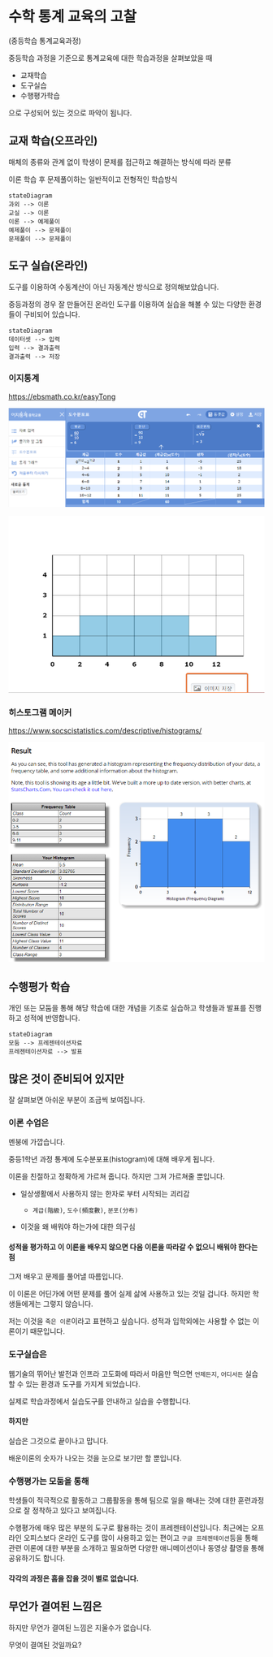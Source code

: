 # 수학 통계 교육의 고찰

(중등학습 통계교육과정)

 중등학습 과정을 기준으로 통계교육에 대한 학습과정을 살펴보았을 때 

- 교재학습
- 도구실습
- 수행평가학습

으로 구성되어 있는 것으로 파악이 됩니다. 



## 교재 학습(오프라인) 

매체의 종류와 관계 없이 학생이 문제를 접근하고 해결하는 방식에 따라 분류 

이론 학습 후 문제풀이하는 일반적이고 전형적인 학습방식 

```mermaid
stateDiagram
과외 --> 이론 
교실 --> 이론
이론 --> 예제풀이 
예제풀이 --> 문제풀이 
문제풀이 --> 문제풀이 
```

## 도구 실습(온라인) 

도구를 이용하여 수동계산이 아닌 자동계산 방식으로 정의해보았습니다. 

중등과정의 경우 잘 만들어진 온라인 도구를 이용하여 실습을 해볼 수 있는 다양한 환경들이 구비되어 있습니다. 

```mermaid
stateDiagram
데이터셋 --> 입력 
입력 --> 결과출력 
결과출력 --> 저장 
```

### 이지통계

https://ebsmath.co.kr/easyTong

![image-20221116093734207](assets/image-20221116093734207.png)



![image-20221116093814791](assets/image-20221116093814791.png)

### 히스토그램 메이커 

https://www.socscistatistics.com/descriptive/histograms/

![image-20221116094145287](assets/image-20221116094145287.png)


## 수행평가 학습 

개인 또는 모둠을 통해 해당 학습에 대한 개념을 기초로 실습하고 학생들과 발표를 진행하고 성적에 반영합니다. 

```mermaid
stateDiagram 
모둠 --> 프레젠테이션자료 
프레젠테이션자료 --> 발표 
```

## 많은 것이 준비되어 있지만 

잘 살펴보면 아쉬운 부분이 조금씩 보여집니다. 

### 이론 수업은 

멘붕에 가깝습니다. 

중등1학년 과정 통계에 도수분포표(histogram)에 대해 배우게 됩니다. 

이론을 친절하고 정확하게 가르쳐 줍니다. 하지만 그져 가르쳐줄 뿐입니다. 

- 일상생활에서 사용하지 않는 한자로 부터 시작되는 괴리감
  -  `계급(階級)`, `도수(頻度數)`, `분포(分布)`

- 이것을 왜 배워야 하는가에 대한 의구심

#### 성적을 평가하고 이 이론을 배우지 않으면 다음 이론을 따라갈 수 없으니 배워야 한다는 점

그저 배우고 문제를 풀어낼 따름입니다. 

이 이론은 어딘가에 어떤 문제를 풀어 실제 삶에 사용하고 있는 것일 겁니다. 하지만 학생들에게는 그렇지 않습니다. 

저는 이것을 `죽은 이론`이라고 표현하고 싶습니다. 성적과 입학외에는 사용할 수 없는 이론이기 때문입니다.

  

### 도구실습은 

웹기술의 뛰어난 발전과 인프라 고도화에 따라서 마음만 먹으면 `언제든지`, `어디서든` 실습할 수 있는 환경과 도구를 가지게 되었습니다. 

실제로 학습과정에서 실습도구를 안내하고 실습을 수행합니다. 

#### 하지만 

실습은 그것으로 끝이나고 맙니다. 

배운이론의 숫자가 나오는 것을 눈으로 보기만 할 뿐입니다. 



### 수행평가는 모둠을 통해  

학생들이 적극적으로 활동하고 그룹활동을 통해 팀으로 일을 해내는 것에 대한 훈련과정으로 잘 정착하고 있다고 보여집니다. 

수행평가에 매우 많은 부분의 도구로 활용하는 것이 프레젠테이션입니다. 최근에는 오프라인 오피스보다 온라인 도구를 많이 사용하고 있는 편이고 `구글 프레젠테이션`등을 통해 관련 이론에 대한 부분을 소개하고 필요하면 다양한 애니메이션이나 동영상 촬영을 통해 공유하기도 합니다. 



#### 각각의 과정은 흠을 잡을 것이 별로 없습니다.  



## 무언가 결여된 느낌은 

하지만 무언가 결여된 느낌은 지울수가 없습니다. 

무엇이 결여된 것일까요?



